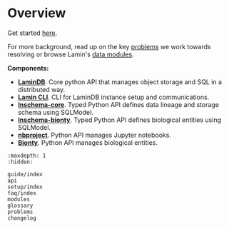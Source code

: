 # Overview

Get started [here](/guide/index).

For more background, read up on the key [problems](problems) we work towards resolving or browse Lamin's [data modules](modules).

**Components:**

- **[LaminDB](guide/index)**. Core python API that manages object storage and SQL in a distributed way.
- **[Lamin CLI](<(setup/index)>)**. CLI for LaminDB instance setup and communications.
- **[lnschema-core](https://lamin.ai/docs/lnschema-core)**. Typed Python API defines data lineage and storage schema using SQLModel.
- **[lnschema-bionty](https://lamin.ai/docs/lnschema-bionty)**. Typed Python API defines biological entities using SQLModel.
- **[nbproject](https://lamin.ai/docs/nbproject)**. Python API manages Jupyter notebooks.
- **[Bionty](https://lamin.ai/docs/bionty)**. Python API manages biological entities.

```{toctree}
:maxdepth: 1
:hidden:

guide/index
api
setup/index
faq/index
modules
glossary
problems
changelog
```
